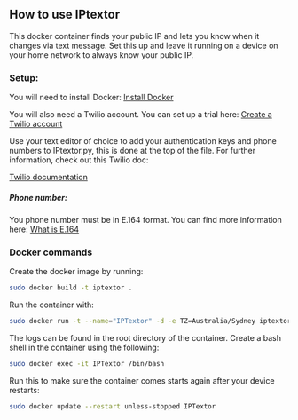 ## How to use IPtextor

This docker container finds your public IP and lets you know when it changes via text message. Set this up and leave it running on a device on your home network to always know your public IP.

### Setup:
You will need to install Docker:
<a href='https://docs.docker.com/get-docker/'>Install Docker</a>

You will also need a Twilio account. You can set up a trial here:
<a href='https://www.twilio.com/try-twilio'>Create a Twilio account</a> 

<p>
Use your text editor of choice to add your authentication keys and phone numbers to IPtextor.py, this is done at the top of the file. For further information, check out this Twilio doc:</p>
<a href='https://www.twilio.com/docs/sms/quickstart/python?code-sample=code-use-the-twilio-cli-to-send-an-sms&code-language=twilio-cli&code-sdk-version=1.x'>Twilio documentation</a>

##### Phone number:
You phone number must be in E.164 format. You can find more information here:
<a href='https://www.twilio.com/docs/glossary/what-e164'>What is E.164</a>


### Docker commands 
Create the docker image by running:
```bash
sudo docker build -t iptextor .
```
Run the container with:
```bash
sudo docker run -t --name="IPTextor" -d -e TZ=Australia/Sydney iptextor
```
The logs can be found in the root directory of the container.
Create a bash shell in the container using the following:
```bash
sudo docker exec -it IPTextor /bin/bash
```

Run this to make sure the container comes starts again after your device restarts:
```bash
sudo docker update --restart unless-stopped IPTextor
```
